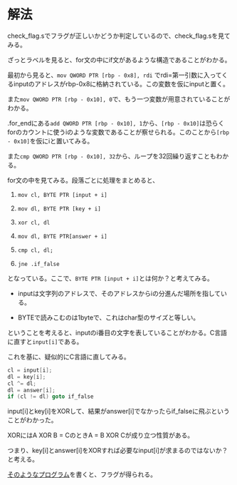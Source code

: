# 解法

check_flag.sでフラグが正しいかどうか判定しているので、check_flag.sを見てみる。

ざっとラベルを見ると、for文の中にif文があるような構造であることがわかる。

最初から見ると、`mov QWORD PTR [rbp - 0x8], rdi` でrdi=第一引数に入ってくるinputのアドレスがrbp-0x8に格納されている。この変数を仮にinputと置く。

また`mov QWORD PTR [rbp - 0x10], 0`で、もう一つ変数が用意されていることがわかる。

.for_endにある`add QWORD PTR [rbp - 0x10], 1`から、`[rbp - 0x10]`は恐らくforのカウントに使うiのような変数であることが察せられる。このことから`[rbp - 0x10]`を仮にiと置いてみる。

また`cmp QWORD PTR [rbp - 0x10], 32`から、ループを32回繰り返すこともわかる。

for文の中を見てみる。段落ごとに処理をまとめると、

1. `mov cl, BYTE PTR [input + i]`

2. `mov dl, BYTE PTR [key + i]`

3. `xor cl, dl`

4. `mov dl, BYTE PTR[answer + i]`

5. `cmp cl, dl;`

6. `jne .if_false`

となっている。ここで、`BYTE PTR [input + i]`とは何か？と考えてみる。

- inputは文字列のアドレスで、そのアドレスからiの分進んだ場所を指している。

- BYTEで読みこむのは1byteで、これはchar型のサイズと等しい。

ということを考えると、inputのi番目の文字を表していることがわかる。C言語に直すと`input[i]`である。

これを基に、疑似的にC言語に直してみる。

```c
cl = input[i];
dl = key[i];
cl ^= dl;
dl = answer[i];
if (cl != dl) goto if_false
```

input[i]とkey[i]をXORして、結果がanswer[i]でなかったらif_falseに飛ぶということがわかった。

XORにはA XOR B = CのときA = B XOR Cが成り立つ性質がある。

つまり、key[i]とanswer[i]をXORすれば必要なinput[i]が求まるのではないか？と考える。

[そのようなプログラム](./solve.py)を書くと、フラグが得られる。